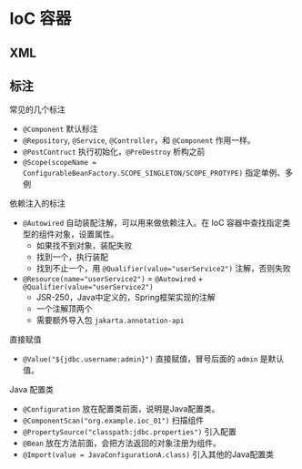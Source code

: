 # IoC 容器

## XML

## 标注

常见的几个标注
- `@Component` 默认标注
- `@Repository`, `@Service`, `@Controller`，和 `@Component` 作用一样。
- `@PostContruct` 执行初始化，`@PreDestroy` 析构之前
- `@Scope(scopeName = ConfigurableBeanFactory.SCOPE_SINGLETON/SCOPE_PROTYPE)` 指定单例、多例

依赖注入的标注
- `@Autowired` 自动装配注解，可以用来做依赖注入。在 IoC 容器中查找指定类型的组件对象，设置属性。
    - 如果找不到对象，装配失败
    - 找到一个，执行装配
    - 找到不止一个，用 `@Qualifier(value="userService2")` 注解，否则失败
- `@Resource(name="userService2")` = `@Autowired` + `@Qualifier(value="userService2")`
    - JSR-250，Java中定义的，Spring框架实现的注解
    - 一个注解顶两个
    - 需要额外导入包 `jakarta.annotation-api`

直接赋值
- `@Value("${jdbc.username:admin}")` 直接赋值，冒号后面的 `admin` 是默认值。

Java 配置类
- `@Configuration` 放在配置类前面，说明是Java配置类。
- `@ComponentScan("org.example.ioc_01")` 扫描组件
- `@PropertySource("classpath:jdbc.properties")` 引入配置
- `@Bean` 放在方法前面，会把方法返回的对象注册为组件。
- `@Import(value = JavaConfigurationA.class)` 引入其他的Java配置类
